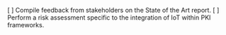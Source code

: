 [ ] Compile feedback from stakeholders on the State of the Art report.
[ ] Perform a risk assessment specific to the integration of IoT within PKI frameworks.

